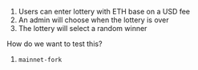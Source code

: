1. Users can enter lottery with ETH base on a USD fee
2. An admin will choose when the lottery is over
3. The lottery will select a random winner

How do we want to test this?

1. `mainnet-fork`